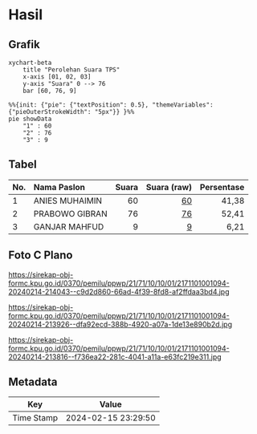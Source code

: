 # Hasil

## Grafik

```mermaid
xychart-beta
    title "Perolehan Suara TPS"
    x-axis [01, 02, 03]
    y-axis "Suara" 0 --> 76
    bar [60, 76, 9]
```

```mermaid
%%{init: {"pie": {"textPosition": 0.5}, "themeVariables": {"pieOuterStrokeWidth": "5px"}} }%%
pie showData
    "1" : 60
    "2" : 76
    "3" : 9
```

## Tabel

| No. | Nama Paslon    | Suara | Suara (raw) | Persentase |
|:--- |:-------------- | -----:| -----------:| ----------:|
| 1   | ANIES MUHAIMIN | 60    | [60][p-1]   | 41,38      |
| 2   | PRABOWO GIBRAN | 76    | [76][p-2]   | 52,41      |
| 3   | GANJAR MAHFUD  | 9     | [9][p-3]    | 6,21       |


[p-1]: https://github.com/gigit-pemilu/pemilu-2024-21-kepulauan-riau/blob/main/pilpres/hitung-suara/sub/21-kepulauan-riau/sub/71-kota-batam/sub/10-batam-kota/sub/1001-baloi-permai/sub/094-tps/sub/paslon-1.txt
[p-2]: https://github.com/gigit-pemilu/pemilu-2024-21-kepulauan-riau/blob/main/pilpres/hitung-suara/sub/21-kepulauan-riau/sub/71-kota-batam/sub/10-batam-kota/sub/1001-baloi-permai/sub/094-tps/sub/paslon-2.txt
[p-3]: https://github.com/gigit-pemilu/pemilu-2024-21-kepulauan-riau/blob/main/pilpres/hitung-suara/sub/21-kepulauan-riau/sub/71-kota-batam/sub/10-batam-kota/sub/1001-baloi-permai/sub/094-tps/sub/paslon-3.txt

## Foto C Plano

https://sirekap-obj-formc.kpu.go.id/0370/pemilu/ppwp/21/71/10/10/01/2171101001094-20240214-214043--c9d2d860-66ad-4f39-8fd8-af2ffdaa3bd4.jpg

https://sirekap-obj-formc.kpu.go.id/0370/pemilu/ppwp/21/71/10/10/01/2171101001094-20240214-213926--dfa92ecd-388b-4920-a07a-1de13e890b2d.jpg

https://sirekap-obj-formc.kpu.go.id/0370/pemilu/ppwp/21/71/10/10/01/2171101001094-20240214-213816--f736ea22-281c-4041-a11a-e63fc219e311.jpg


## Metadata

| Key        | Value               |
| ---------- | ------------------- |
| Time Stamp | 2024-02-15 23:29:50 |



